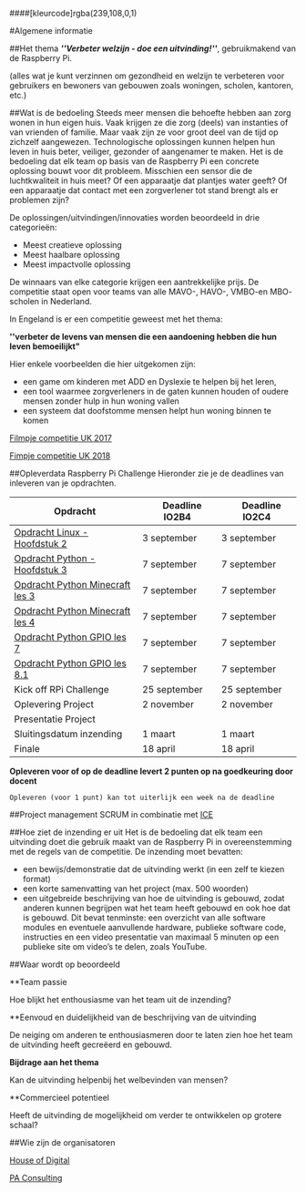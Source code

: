 ####[kleurcode]rgba(239,108,0,1)

#Algemene informatie

##Het thema
***''Verbeter welzijn - doe een uitvinding!''***, gebruikmakend van de Raspberry Pi.

(alles wat je kunt verzinnen om gezondheid en welzijn te verbeteren voor gebruikers en bewoners van gebouwen zoals woningen, scholen, kantoren, etc.)

##Wat is de bedoeling
Steeds meer mensen die behoefte hebben aan zorg wonen in hun eigen huis. Vaak krijgen ze die zorg (deels) van instanties of van vrienden of familie. Maar vaak zijn ze voor groot deel van de tijd op zichzelf aangewezen. Technologische oplossingen kunnen helpen hun leven in huis beter, veiliger, gezonder of aangenamer te maken. Het is de bedoeling dat elk team op basis van de Raspberry Pi een concrete oplossing bouwt voor dit probleem. Misschien een sensor die de luchtkwaliteit in huis meet? Of een apparaatje dat plantjes water geeft? Of een apparaatje dat contact met een zorgverlener tot stand brengt als er problemen zijn? 

De oplossingen/uitvindingen/innovaties worden beoordeeld in drie categorieën:

* Meest creatieve oplossing
* Meest haalbare oplossing
* Meest impactvolle oplossing

De winnaars van elke categorie krijgen een aantrekkelijke prijs. De competitie staat open voor teams van alle MAVO-, HAVO-, VMBO-en MBO- scholen in Nederland. 

In Engeland is er een competitie geweest met het thema:

 **''verbeter de levens van mensen die een aandoening hebben die hun leven bemoeilijkt"**

Hier enkele voorbeelden die hier uitgekomen zijn:

* een game om kinderen met ADD en Dyslexie te helpen bij het leren,
* een tool waarmee zorgverleners in de gaten kunnen houden of oudere mensen zonder hulp in hun woning vallen
* een systeem dat doofstomme mensen helpt hun woning binnen te komen

[Filmpje competitie UK 2017](https://www.paconsulting.com/events/raspberry-pi-competition/)

[Fimpje competitie UK 2018](https://www.youtube.com/watch?v=JhRJrLeThYM)

##Opleverdata Raspberry Pi Challenge
Hieronder zie je de deadlines van inleveren van je opdrachten. 

|&nbsp;Opdracht         | &nbsp; &nbsp; Deadline **IO2B4**| &nbsp; &nbsp; Deadline **IO2C4**|
|---------------  | --------- | -------|
| [Opdracht Linux - Hoofdstuk 2](https://elo.kw1c.nl/CMS/Studie/811%20ICT-Academie/811%20VakkenInhoud/%5BB.34%20RASP%5DRaspberry%20Pi%20Challenge/25187%20%C2%A0%20Applicatie-%20en%20mediaontwikkelaar/Periode%2009/Productie/01.%20Reader/RPiboek%20H2.pdf) | 3 september | 3 september |
| [Opdracht Python - Hoofdstuk 3](https://elo.kw1c.nl/CMS/Studie/811%20ICT-Academie/811%20VakkenInhoud/%5BB.34%20RASP%5DRaspberry%20Pi%20Challenge/25187%20%C2%A0%20Applicatie-%20en%20mediaontwikkelaar/Periode%2009/Productie/01.%20Reader/RPiboek%20H3.pdf) | 7 september | 7 september |
| [Opdracht Python Minecraft les 3](https://cyberpi.nl/les-3/#31) | 7 september | 7 september |
| [Opdracht Python Minecraft les 4](https://cyberpi.nl/les-3/#32) | 7 september | 7 september |
| [Opdracht Python GPIO les 7](https://cyberpi.nl/les-7/#70) | 7 september | 7 september |
| [Opdracht Python GPIO les 8.1](https://cyberpi.nl/les-8/#81) | 7 september | 7 september |
| Kick off RPi Challenge | 25 september | 25 september |
| Oplevering Project | 2 november                       | 2 november |
| Presentatie Project                                          |  |  |
| Sluitingsdatum inzending | 1 maart | 1 maart |
| Finale | 18 april | 18 april |

**Opleveren voor of op de deadline levert 2 punten op na goedkeuring door docent**

``Opleveren (voor 1 punt) kan tot uiterlijk een week na de deadline``

##Project management
SCRUM in combinatie met [ICE](http://www.denkvaardigheid.nl/ice-model/)

##Hoe ziet de inzending er uit
Het is de bedoeling dat elk team een uitvinding doet die gebruik maakt van de Raspberry Pi in overeenstemming met de regels van de competitie. De inzending moet bevatten:

* een bewijs/demonstratie dat de uitvinding werkt (in een zelf te kiezen format)
* een korte samenvatting van het project (max. 500 woorden)
* een uitgebreide beschrijving van hoe de uitvinding is gebouwd, zodat anderen kunnen begrijpen wat het team heeft gebouwd en ook hoe dat is gebouwd. Dit bevat tenminste: een overzicht van alle software modules en eventuele aanvullende hardware, publieke software code, instructies en een video presentatie van maximaal 5 minuten op een publieke site om video’s te delen, zoals YouTube.

##Waar wordt op beoordeeld

**Team passie

Hoe blijkt het enthousiasme van het team uit de inzending?

**Eenvoud en duidelijkheid van de beschrijving van de uitvinding

De neiging om anderen te enthousiasmeren door te laten zien hoe het team de uitvinding heeft gecreëerd en gebouwd.

**Bijdrage aan het thema**

Kan de uitvinding helpenbij het welbevinden van mensen?

**Commercieel potentieel

Heeft de uitvinding de mogelijkheid om verder te ontwikkelen op grotere schaal?

##Wie zijn de organisatoren

[House of Digital](https://www.rocva.nl/Voor-bedrijven/Samenwerken/Publiek-private-samenwerkingen/House-of-Digital)

[PA Consulting](http://www.paconsulting.com/insights/2018/raspberry-pi-nederland)